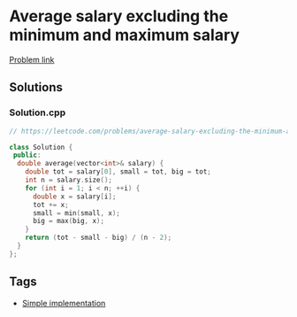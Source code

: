 # Average salary excluding the minimum and maximum salary

[Problem link](https://leetcode.com/problems/average-salary-excluding-the-minimum-and-maximum-salary/)

## Solutions


### Solution.cpp
```cpp
// https://leetcode.com/problems/average-salary-excluding-the-minimum-and-maximum-salary/

class Solution {
 public:
  double average(vector<int>& salary) {
    double tot = salary[0], small = tot, big = tot;
    int n = salary.size();
    for (int i = 1; i < n; ++i) {
      double x = salary[i];
      tot += x;
      small = min(small, x);
      big = max(big, x);
    }
    return (tot - small - big) / (n - 2);
  }
};
```
## Tags

* [Simple implementation](/README.md#Simple_implementation)
